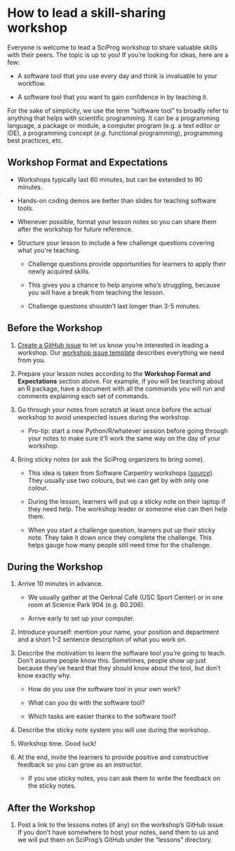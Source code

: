 How to lead a skill-sharing workshop
==============================

Everyone is welcome to lead a SciProg workshop to share valuable skills
with their peers. The topic is up to you! If you’re looking for ideas,
here are a few:

-   A software tool that you use every day and think is invaluable to 
    your workflow.

-   A software tool that you want to gain confidence in by teaching it.

For the sake of simplicity, we use the term “software tool” to broadly
refer to anything that helps with scientific programming. It can be a
programming language, a package or module, a computer program (e.g. a
text editor or IDE), a programming concept (*e.g.* functional
programming), programming best practices, etc.

Workshop Format and Expectations
--------------------------------

-   Workshops typically last 60 minutes, but can be extended to 90 
    minutes.

-   Hands-on coding demos are better than slides for teaching software 
    tools.

-   Whenever possible, format your lesson notes so you can share them 
    after the workshop for future reference.

-   Structure your lesson to include a few challenge questions covering
    what you're teaching.

    -   Challenge questions provide opportunities for learners to apply
        their newly acquired skills.

    -   This gives you a chance to help anyone who’s struggling, because
        you will have a break from teaching the lesson. 

    -   Challenge questions shouldn’t last longer than 3-5 minutes.

Before the Workshop 
-------------------

1.  [Create a GitHub issue](https://github.com/sciprog-sfu/sciprog-sfu.github.io/issues/new) 
    to let us know you’re interested in leading a workshop. Our [workshop 
    issue template](https://raw.githubusercontent.com/sciprog-sfu/sciprog-sfu.github.io/master/lessons/workshop_issue_template.md) 
    describes everything we
    need from you. 

2.  Prepare your lesson notes according to the **Workshop Format and 
    Expectations** section above. For example, if you will be teaching about 
    an R package, have a document with all the commands you will run and 
    comments explaining each set of commands.

3.  Go through your notes from scratch at least once before the actual 
    workshop to avoid unexpected issues during the workshop.

    -   Pro-tip: start a new Python/R/whatever session before going through 
        your notes to make sure it’ll work the same way on the day of your
        workshop.

4.  Bring sticky notes (or ask the SciProg organizers to bring some).

    -   This idea is taken from Software Carpentry workshops ([*source*](http://software-carpentry.org/workshops/operations/)). They usually 
        use two colours, but we can get by with only one colour.

    -   During the lesson, learners will put up a sticky note on their laptop 
        if they need help. The workshop leader or someone else can then help 
        them.

    -   When you start a challenge question, learners put up their sticky 
        note. They take it down once they complete the challenge. This 
        helps gauge how many people still need time for the challenge.

During the Workshop 
-------------------

1.  Arrive 10 minutes in advance.

    -   We usually gather at the Oerknal Café (USC Sport Center) or in one room at Science Park 904 (e.g. B0.206). 

    -   Arrive early to set up your computer.

2.  Introduce yourself: mention your name, your position and department and 
    a short 1-2 sentence description of what you work on.

3.  Describe the motivation to learn the software tool you’re going to teach. 
    Don’t assume people know this. Sometimes, people show up just because 
    they’ve heard that they should know about the tool, but don’t know 
    exactly why.

    -   How do you use the software tool in your own work?

    -   What can you do with the software tool?

    -   Which tasks are easier thanks to the software tool?

4.  Describe the sticky note system you will use during the workshop.

5.  Workshop time. Good luck!

6.  At the end, invite the learners to provide positive and constructive 
    feedback so you can grow as an instructor.

    -   If you use sticky notes, you can ask them to write the feedback on 
        the sticky notes.

After the Workshop
------------------

1.  Post a link to the lessons notes (if any) on the workshop’s GitHub issue. 
    If you don’t have somewhere to host your notes, send them to us and we 
    will put them on SciProg’s GitHub under the “lessons” directory.
